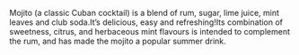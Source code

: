 Mojito (a classic Cuban cocktail) is a blend of rum, sugar, lime juice, mint leaves and club soda.It’s delicious, easy and refreshing!Its combination of sweetness, citrus, and herbaceous mint flavours is intended to complement the rum, and has made the mojito a popular summer drink.

